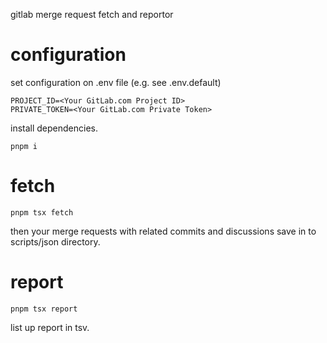 gitlab merge request fetch and reportor

# configuration

set configuration on .env file (e.g. see .env.default)

```
PROJECT_ID=<Your GitLab.com Project ID>
PRIVATE_TOKEN=<Your GitLab.com Private Token>
```

install dependencies.

```
pnpm i
```

# fetch

```
pnpm tsx fetch
```

then your merge requests with related commits and discussions save in to scripts/json directory.

# report

```
pnpm tsx report
```

list up report in tsv.
